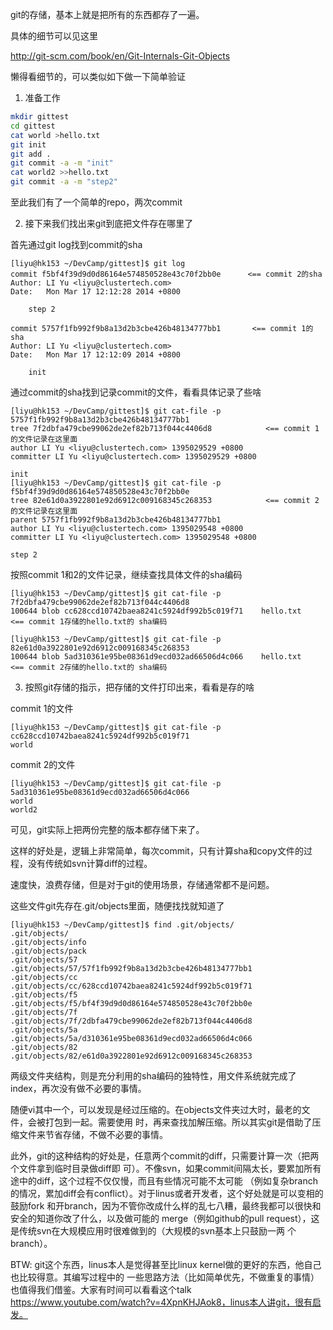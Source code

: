 git的存储，基本上就是把所有的东西都存了一遍。

具体的细节可以见这里

http://git-scm.com/book/en/Git-Internals-Git-Objects

懒得看细节的，可以类似如下做一下简单验证

1. 准备工作

```bash
mkdir gittest
cd gittest
cat world >hello.txt
git init
git add .
git commit -a -m "init"
cat world2 >>hello.txt
git commit -a -m "step2"
```

至此我们有了一个简单的repo，两次commit

2. 接下来我们找出来git到底把文件存在哪里了

首先通过git log找到commit的sha

```
[liyu@hk153 ~/DevCamp/gittest]$ git log
commit f5bf4f39d9d0d86164e574850528e43c70f2bb0e      <== commit 2的sha
Author: LI Yu <liyu@clustertech.com>
Date:   Mon Mar 17 12:12:28 2014 +0800

    step 2

commit 5757f1fb992f9b8a13d2b3cbe426b48134777bb1       <== commit 1的sha
Author: LI Yu <liyu@clustertech.com>
Date:   Mon Mar 17 12:12:09 2014 +0800

    init
```

通过commit的sha找到记录commit的文件，看看具体记录了些啥

```
[liyu@hk153 ~/DevCamp/gittest]$ git cat-file -p 5757f1fb992f9b8a13d2b3cbe426b48134777bb1
tree 7f2dbfa479cbe99062de2ef82b713f044c4406d8            <== commit 1的文件记录在这里面
author LI Yu <liyu@clustertech.com> 1395029529 +0800
committer LI Yu <liyu@clustertech.com> 1395029529 +0800

init
[liyu@hk153 ~/DevCamp/gittest]$ git cat-file -p f5bf4f39d9d0d86164e574850528e43c70f2bb0e
tree 82e61d0a3922801e92d6912c009168345c268353            <== commit 2的文件记录在这里面
parent 5757f1fb992f9b8a13d2b3cbe426b48134777bb1
author LI Yu <liyu@clustertech.com> 1395029548 +0800
committer LI Yu <liyu@clustertech.com> 1395029548 +0800

step 2
```

按照commit 1和2的文件记录，继续查找具体文件的sha编码

```
[liyu@hk153 ~/DevCamp/gittest]$ git cat-file -p 7f2dbfa479cbe99062de2ef82b713f044c4406d8
100644 blob cc628ccd10742baea8241c5924df992b5c019f71    hello.txt    <== commit 1存储的hello.txt的 sha编码

[liyu@hk153 ~/DevCamp/gittest]$ git cat-file -p 82e61d0a3922801e92d6912c009168345c268353
100644 blob 5ad310361e95be08361d9ecd032ad66506d4c066    hello.txt    <== commit 2存储的hello.txt的 sha编码
```

3. 按照git存储的指示，把存储的文件打印出来，看看是存的啥

commit 1的文件

```
[liyu@hk153 ~/DevCamp/gittest]$ git cat-file -p cc628ccd10742baea8241c5924df992b5c019f71
world
```

commit 2的文件

```
[liyu@hk153 ~/DevCamp/gittest]$ git cat-file -p 5ad310361e95be08361d9ecd032ad66506d4c066
world
world2
```

可见，git实际上把两份完整的版本都存储下来了。

这样的好处是，逻辑上非常简单，每次commit，只有计算sha和copy文件的过程，没有传统如svn计算diff的过程。

速度快，浪费存储，但是对于git的使用场景，存储通常都不是问题。

这些文件git先存在.git/objects里面，随便找找就知道了

```
[liyu@hk153 ~/DevCamp/gittest]$ find .git/objects/
.git/objects/
.git/objects/info
.git/objects/pack
.git/objects/57
.git/objects/57/57f1fb992f9b8a13d2b3cbe426b48134777bb1
.git/objects/cc
.git/objects/cc/628ccd10742baea8241c5924df992b5c019f71
.git/objects/f5
.git/objects/f5/bf4f39d9d0d86164e574850528e43c70f2bb0e
.git/objects/7f
.git/objects/7f/2dbfa479cbe99062de2ef82b713f044c4406d8
.git/objects/5a
.git/objects/5a/d310361e95be08361d9ecd032ad66506d4c066
.git/objects/82
.git/objects/82/e61d0a3922801e92d6912c009168345c268353
```

两级文件夹结构，则是充分利用的sha编码的独特性，用文件系统就完成了index，再次没有做不必要的事情。

随便vi其中一个，可以发现是经过压缩的。在objects文件夹过大时，最老的文件，会被打包到一起。需要使用 时，再来查找加解压缩。所以其实git是借助了压缩文件来节省存储，不做不必要的事情。

此外，git的这种结构的好处是，任意两个commit的diff，只需要计算一次（把两个文件拿到临时目录做diff即 可）。不像svn，如果commit间隔太长，要累加所有途中的diff，这个过程不仅仅慢，而且有些情况可能不太可能 （例如复杂branch的情况，累加diff会有conflict）。对于linus或者开发者，这个好处就是可以变相的鼓励fork 和开branch，因为不管你改成什么样的乱七八糟，最终我都可以很快和安全的知道你改了什么，以及做可能的 merge（例如github的pull request），这是传统svn在大规模应用时很难做到的（大规模的svn基本上只鼓励一两 个branch）。

BTW: git这个东西，linus本人是觉得甚至比linux kernel做的更好的东西，他自己也比较得意。其编写过程中的 一些思路方法（比如简单优先，不做重复的事情）也值得我们借鉴。大家有时间可以看看这个talk https://www.youtube.com/watch?v=4XpnKHJAok8，linus本人讲git，很有启发。
